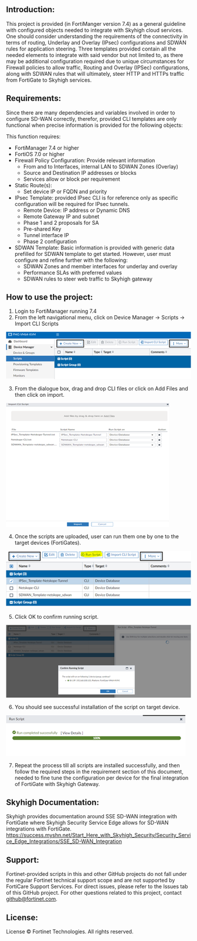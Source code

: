 ## Introduction: 

This project is provided (in FortiManger version 7.4) as a general guideline with configured objects needed to integrate with Skyhigh cloud services. One should consider understanding the requirements of the connectivity in terms of routing, Underlay and Overlay (IPsec) configurations and SDWAN rules for application steering. Three templates provided contain all the needed elements to integrate with said vendor but not limited to, as there may be additional configuration required due to unique circumstances for Firewall policies to allow traffic, Routing and Overlay (IPSec) configurations, along with SDWAN rules that will ultimately, steer HTTP and HTTPs traffic from FortiGate to Skyhigh services. 

## Requirements:

Since there are many dependencies and variables involved in order to configure SD-WAN correctly, therefor, provided CLI templates are only functional when precise information is provided for the following objects:

This function requires: 

- FortiManager 7.4 or higher
- FortiOS 7.0 or higher
- Firewall Policy Configuration: Provide relevant information
  - From and to Interfaces, internal LAN to SDWAN Zones (Overlay)
  -	Source and Destination IP addresses or blocks
  - Services allow or block per requirement
- Static Route(s): 
  - Set device IP or FQDN and priority 
- IPsec Template: provided IPsec CLI is for reference only as specific configuration will be required for IPsec tunnels. 
  - Remote Device: IP address or Dynamic DNS
  - Remote Gateway IP and subnet
  - Phase 1 and 2 proposals for SA
  - Pre-shared Key
  - Tunnel interface IP
  - Phase 2 configuration
- SDWAN Template: Basic information is provided with generic data prefilled for SDWAN template to get started. However, user must configure and refine further with the following: 
  - SDWAN Zones and member interfaces for underlay and overlay 
  - Performance SLAs with preferred values
  - SDWAN rules to steer web traffic to Skyhigh gateway 

## How to use the project: 

1.	Login to FortiManager running 7.4 
2.	From the left navigational menu, click on Device Manager -> Scripts -> Import CLI Scripts

![Netskope](./Pictures/1.png)

3.	From the dialogue box, drag and drop CLI files or click on Add Files and then click on import. 

![Netskope](./Pictures/2.png)

4.	Once the scripts are uploaded, user can run them one by one to the target devices (FortiGates). 

![Netskope](./Pictures/3.png)

5.	Click OK to confirm running script. 

![Netskope](./Pictures/4.png)

6.	You should see successful installation of the script on target device. 

![Netskope](./Pictures/5.png)

7.	Repeat the process till all scripts are installed successfully, and then follow the required steps in the requirement section of this document, needed to fine tune the configuration per device for the final integration of FortiGate with Skyhigh Gateway. 

## Skyhigh Documentation: 

Skyhigh provides documentation around SSE SD-WAN integration with FortiGate where Skyhigh Security Service Edge allows for SD-WAN integrations with FortiGate. 
https://success.myshn.net/Start_Here_with_Skyhigh_Security/Security_Service_Edge_Integrations/SSE_SD-WAN_Integration

## Support:

Fortinet-provided scripts in this and other GitHub projects do not fall under the regular Fortinet technical support scope and are not supported by FortiCare Support Services. For direct issues, please refer to the Issues tab of this GitHub project. For other questions related to this project, contact github@fortinet.com.

## License:
License © Fortinet Technologies. All rights reserved.

